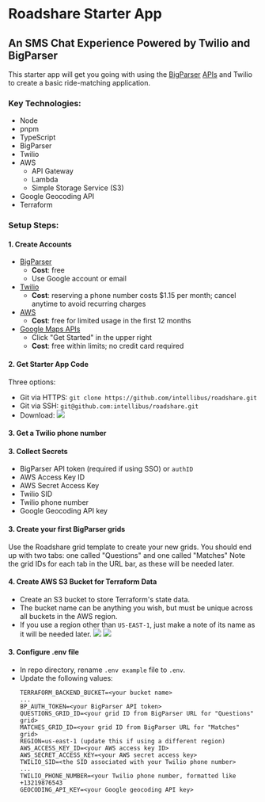 # Roadshare Starter App
## An SMS Chat Experience Powered by Twilio and BigParser

This starter app will get you going with using the [BigParser](https://bigparser.com) [APIs](https://api.bigparser.com) and Twilio to create a basic ride-matching application.

### Key Technologies:
- Node
- pnpm
- TypeScript
- BigParser
- Twilio
- AWS
    - API Gateway
    - Lambda
    - Simple Storage Service (S3)
- Google Geocoding API
- Terraform

### Setup Steps:
#### 1. Create Accounts
- [BigParser](https://bigparser.com)
    - __Cost__: free
    - Use Google account or email
- [Twilio](https://www.twilio.com/try-twilio)
    - __Cost__: reserving a phone number costs $1.15 per month; cancel anytime to avoid recurring charges
- [AWS](https://aws.amazon.com/free/)
    - __Cost__: free for limited usage in the first 12 months
- [Google Maps APIs](https://developers.google.com/maps/documentation/geocoding)
    - Click "Get Started" in the upper right
    - __Cost__: free within limits; no credit card required

#### 2. Get Starter App Code
Three options:
- Git via HTTPS: `git clone https://github.com/intellibus/roadshare.git`
- Git via SSH: `git@github.com:intellibus/roadshare.git`
- Download:
  ![](https://raw.githubusercontent.com/wiki/intellibus/roadshare/img/github_download_highlight.jpg)

#### 3. Get a Twilio phone number

#### 3. Collect Secrets
- BigParser API token (required if using SSO) or `authID`
- AWS Access Key ID
- AWS Secret Access Key
- Twilio SID
- Twilio phone number
- Google Geocoding API key

#### 3. Create your first BigParser grids
Use the Roadshare grid template to create your new grids.
You should end up with two tabs: one called "Questions" and one called "Matches"
Note the grid IDs for each tab in the URL bar, as these will be needed later.

#### 4. Create AWS S3 Bucket for Terraform Data
- Create an S3 bucket to store Terraform's state data.
- The bucket name can be anything you wish, but must be unique across all buckets in the AWS region.
- If you use a region other than `US-EAST-1`, just make a note of its name as it will be needed later.
  ![](https://raw.githubusercontent.com/wiki/intellibus/roadshare/img/aws_s3_open_steps.jpg)
  ![](https://raw.githubusercontent.com/wiki/intellibus/roadshare/img/aws_s3_create_bucket.jpg)

#### 3. Configure .env file
- In repo directory, rename `.env example` file to `.env`.
- Update the following values:
  ```
  TERRAFORM_BACKEND_BUCKET=<your bucket name>
  ...
  BP_AUTH_TOKEN=<your BigParser API token>
  QUESTIONS_GRID_ID=<your grid ID from BigParser URL for "Questions" grid>
  MATCHES_GRID_ID=<your grid ID from BigParser URL for "Matches" grid>
  REGION=us-east-1 (update this if using a different region)
  AWS_ACCESS_KEY_ID=<your AWS access key ID>
  AWS_SECRET_ACCESS_KEY=<your AWS secret access key>
  TWILIO_SID=<the SID associated with your Twilio phone number>
  ...
  TWILIO_PHONE_NUMBER=<your Twilio phone number, formatted like +13219876543
  GEOCODING_API_KEY=<your Google geocoding API key>
  ```
